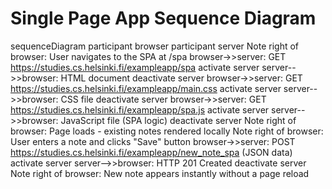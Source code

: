 
# Single Page App Sequence Diagram

sequenceDiagram
    participant browser
    participant server
    Note right of browser: User navigates to the SPA at /spa
    browser->>server: GET https://studies.cs.helsinki.fi/exampleapp/spa
    activate server
    server-->>browser: HTML document
    deactivate server
    browser->>server: GET https://studies.cs.helsinki.fi/exampleapp/main.css
    activate server
    server-->>browser: CSS file
    deactivate server
    browser->>server: GET https://studies.cs.helsinki.fi/exampleapp/spa.js
    activate server
    server-->>browser: JavaScript file (SPA logic)
    deactivate server
    Note right of browser: Page loads - existing notes rendered locally
    Note right of browser: User enters a note and clicks "Save" button
    browser->>server: POST https://studies.cs.helsinki.fi/exampleapp/new_note_spa (JSON data)
    activate server
    server-->>browser: HTTP 201 Created
    deactivate server
    Note right of browser: New note appears instantly without a page reload

